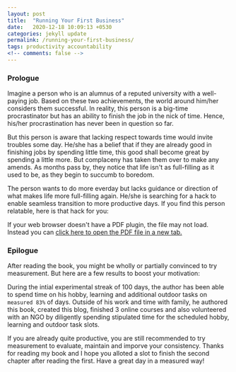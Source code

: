 ```yaml
---
layout: post
title:  "Running Your First Business"
date:   2020-12-18 10:09:13 +0530
categories: jekyll update
permalink: /running-your-first-business/
tags: productivity accountability
<!-- comments: false -->
---
```

<h3>Prologue</h3>

Imagine a person who is an alumnus of a reputed university with a well-paying job. Based on these two achievements, the world around him/her considers them successful. In reality, this person is a big-time procrastinator but has an ability to finish the job in the nick of time. Hence, his/her procrastination has never been in question so far. 

But this person is aware that lacking respect towards time would invite troubles some day. He/she has a belief that if they are already good in finishing jobs by spending little time, this good shall become great by spending a little more. But complaceny has taken them over to make any amends. As months pass by, they notice that life isn't as full-filling as it used to be, as they begin to succumb to boredom. 

The person wants to do more everday but lacks guidance or direction of what makes life more full-filling again. He/she is searching for a hack to enable seamless transition to more productive days. If you find this person relatable, here is that hack for you:

<!-- <object data="/assets/RYFB.pdf" width="750" height="800" type='application/pdf'></object> -->
<object data="/assets/RYFB.pdf" type="application/pdf" width="100%" height="800"></object>
<p>If your web browser doesn't have a PDF plugin, the file may not load. Instead you can <a href="/assets/RYFB.pdf">click here to
  open the PDF file in a new tab.</a></p>

<h3>Epilogue</h3>
After reading the book, you might be wholly or partially convinced to try measurement. But here are a few results to boost your motivation:

During the intial experimental streak of 100 days, the author has been able to spend time on his hobby, learning and additional outdoor tasks on `measured 83%` of days. Outside of his work and time with family, he authored this book, created this blog, finished 3 online courses and also volunteered with an NGO by diligently spending stipulated time for the scheduled hobby, learning and outdoor task slots.

If you are already quite productive, you are still recommended to try measurement to evaluate, maintain and imporve your consistency.
Thanks for reading my book and I hope you alloted a slot to finish the second chapter after reading the first. Have a great day in a measured way!